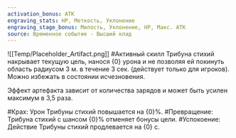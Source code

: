 ```yaml
---
activation_bonus: АТК
engraving_stats: HP, Меткость, Уклонение
engraving_stage_bonus: Милость, Уклонение, HP, Макс. АТК
source: Временное событие - Высший клад
---
```

![[Temp/Placeholder_Artifact.png]]
#Активный скилл
Трибуна стихий накрывает текущую цель, нанося {0} урона и не позволяя ей покинуть область радиусом 3 м. в течение 3 сек. (действует только для игроков). Можно избежать в состоянии исчезновения.

Эффект артефакта зависит от количества зарядов и может быть усилен максимум в 3,5 раза.

#Крах: 
Урон Трибуны стихий повышается на {0}%.
#Превращение: 
Трибуна стихий с шансом {0}% отменяет бонусы цели.
#Успокоение: 
Действие Трибуны стихий продлевается на {0} с.
